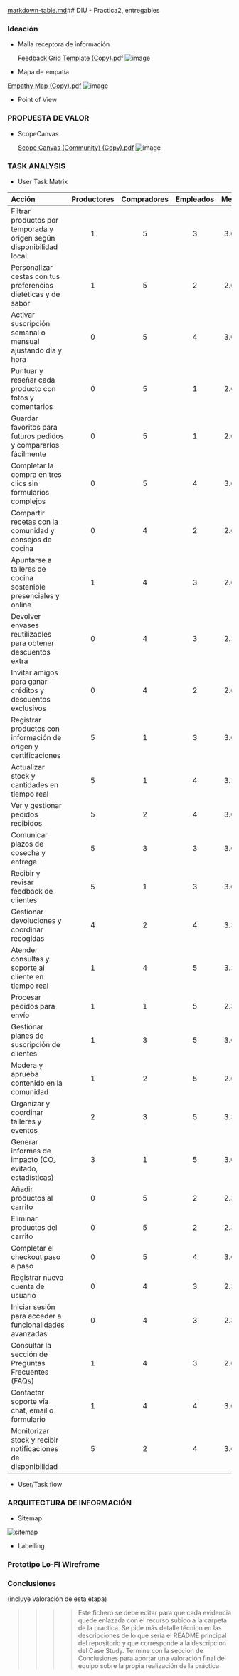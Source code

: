 [markdown-table.md](https://github.com/user-attachments/files/19999696/markdown-table.md)## DIU - Practica2, entregables

### Ideación 
* Malla receptora de información

  [Feedback Grid Template (Copy).pdf](https://github.com/user-attachments/files/19999651/Feedback.Grid.Template.Copy.pdf)
  ![image](https://github.com/user-attachments/assets/19934bed-a90d-4673-b79a-0d5efc80cbef)


* Mapa de empatía

  
[Empathy Map (Copy).pdf](https://github.com/user-attachments/files/19999653/Empathy.Map.Copy.pdf)
![image](https://github.com/user-attachments/assets/45ebd964-5fab-4126-ad7f-4d94f3f3f1ee)


  
* Point of View 


### PROPUESTA DE VALOR
* ScopeCanvas

  [Scope Canvas (Community) (Copy).pdf](https://github.com/user-attachments/files/19999640/Scope.Canvas.Community.Copy.pdf)
  ![image](https://github.com/user-attachments/assets/b4f9612e-d355-49bf-864f-4a32ca2c73ab)



### TASK ANALYSIS

* User Task Matrix
  
| Acción | Productores | Compradores | Empleados | Media |
|:------------------------------------------------------------------------------------------------|:-----------:|:-----------:|:---------:|:-----:|
| Filtrar productos por temporada y origen según disponibilidad local | 1 | 5 | 3 | 3.00 |
| Personalizar cestas con tus preferencias dietéticas y de sabor | 1 | 5 | 2 | 2.67 |
| Activar suscripción semanal o mensual ajustando día y hora | 0 | 5 | 4 | 3.00 |
| Puntuar y reseñar cada producto con fotos y comentarios | 0 | 5 | 1 | 2.00 |
| Guardar favoritos para futuros pedidos y compararlos fácilmente | 0 | 5 | 1 | 2.00 |
| Completar la compra en tres clics sin formularios complejos | 0 | 5 | 4 | 3.00 |
| Compartir recetas con la comunidad y consejos de cocina | 0 | 4 | 2 | 2.00 |
| Apuntarse a talleres de cocina sostenible presenciales y online | 1 | 4 | 3 | 2.67 |
| Devolver envases reutilizables para obtener descuentos extra | 0 | 4 | 3 | 2.33 |
| Invitar amigos para ganar créditos y descuentos exclusivos | 0 | 4 | 2 | 2.00 |
| Registrar productos con información de origen y certificaciones | 5 | 1 | 3 | 3.00 |
| Actualizar stock y cantidades en tiempo real | 5 | 1 | 4 | 3.33 |
| Ver y gestionar pedidos recibidos | 5 | 2 | 4 | 3.67 |
| Comunicar plazos de cosecha y entrega | 5 | 3 | 3 | 3.67 |
| Recibir y revisar feedback de clientes | 5 | 1 | 3 | 3.00 |
| Gestionar devoluciones y coordinar recogidas | 4 | 2 | 4 | 3.33 |
| Atender consultas y soporte al cliente en tiempo real | 1 | 4 | 5 | 3.33 |
| Procesar pedidos para envío | 1 | 1 | 5 | 2.33 |
| Gestionar planes de suscripción de clientes | 1 | 3 | 5 | 3.00 |
| Modera y aprueba contenido en la comunidad | 1 | 2 | 5 | 2.67 |
| Organizar y coordinar talleres y eventos | 2 | 3 | 5 | 3.33 |
| Generar informes de impacto (CO₂ evitado, estadísticas) | 3 | 1 | 5 | 3.00 |
| Añadir productos al carrito | 0 | 5 | 2 | 2.33 |
| Eliminar productos del carrito | 0 | 5 | 2 | 2.33 |
| Completar el checkout paso a paso | 0 | 5 | 4 | 3.00 |
| Registrar nueva cuenta de usuario | 0 | 4 | 3 | 2.33 |
| Iniciar sesión para acceder a funcionalidades avanzadas | 0 | 4 | 3 | 2.33 |
| Consultar la sección de Preguntas Frecuentes (FAQs) | 1 | 4 | 3 | 2.67 |
| Contactar soporte vía chat, email o formulario | 1 | 4 | 4 | 3.00 |
| Monitorizar stock y recibir notificaciones de disponibilidad | 5 | 2 | 4 | 3.67 |
 
* User/Task flow


### ARQUITECTURA DE INFORMACIÓN

* Sitemap
  
![sitemap](https://github.com/user-attachments/assets/722a766b-e7b2-4fa9-9b37-4ef1fb07363b)

* Labelling 


### Prototipo Lo-FI Wireframe 


### Conclusiones  
(incluye valoración de esta etapa)


>>>> Este fichero se debe editar para que cada evidencia quede enlazada con el recurso subido a la carpeta de la practica. Se pide más detalle técnico en las descripciones de lo que sería el README principal del repositorio y que corresponde a la descripcion del Case Study.
>>>> Termine con la seccion de Conclusiones para aportar una valoración final del equipo sobre la propia realización de la práctica
